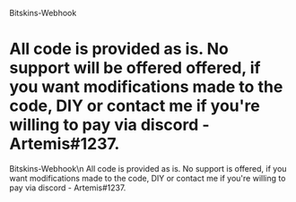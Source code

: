 Bitskins-Webhook

All code is provided as is. No support will be offered offered, if you want modifications made to the code, DIY or contact me if you're willing to pay via discord - Artemis#1237.
=======
Bitskins-Webhook\n
All code is provided as is. No support is offered, if you want modifications made to the code, DIY or contact me if you're willing to pay via discord - Artemis#1237.
